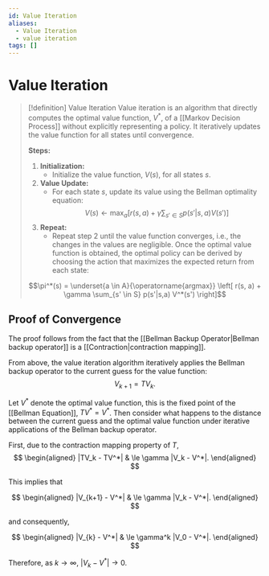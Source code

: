 ```yaml
---
id: Value Iteration
aliases:
  - Value Iteration
  - value iteration
tags: []
---
```


# Value Iteration

> [!definition] Value Iteration
> Value iteration is an algorithm that directly computes the
> optimal value function, $V^*$, of a [[Markov Decision Process]]
> without explicitly representing a policy. It iteratively
> updates the value function for all states until convergence. 
> 
> **Steps:**
> 1. **Initialization:**
>    - Initialize the value function, $V(s)$, for all states $s$.
> 2. **Value Update:**
>    - For each state $s$, update its value using the Bellman optimality equation:
>      $$V(s) \leftarrow \max_a \left[ r(s, a) + \gamma \sum_{s' \in S} p(s'|s,a) V(s') \right]$$
> 3. **Repeat:**
>    - Repeat step 2 until the value function converges, i.e., the changes in the values are negligible.
> Once the optimal value function is obtained, the optimal policy can be derived by choosing the action that maximizes the expected return from each state:
> 
> $$\pi^*(s) = \underset{a \in A}{\operatorname{argmax}} \left[ r(s, a) + \gamma \sum_{s' \in S} p(s'|s,a) V^*(s') \right]$$

## Proof of Convergence

The proof follows from the fact that the [[Bellman Backup Operator|Bellman backup operator]]
is a [[Contraction|contraction mapping]].

From above, the value iteration algorithm iteratively applies the Bellman
backup operator to the current guess for the value function:
$$
V_{k+1} = TV_{k}.
$$

Let $V^*$ denote the optimal value function, this is the fixed point of the
[[Bellman Equation]], $TV^* = V^*$.
Then consider what happens to the distance between the current guess and the
optimal value function under iterative applications of the Bellman backup
operator.

First, due to the contraction mapping property of $T$,
$$
\begin{aligned}
|TV_k - TV^*| & \le \gamma |V_k - V^*|.
\end{aligned}
$$

This implies that

$$
\begin{aligned}
|V_{k+1} - V^*| & \le \gamma |V_k - V^*|.
\end{aligned}
$$

and consequently,

$$
\begin{aligned}
|V_{k} - V^*| & \le \gamma^k |V_0 - V^*|.
\end{aligned}
$$

Therefore, as $k \rightarrow \infty$, $|V_{k} - V^*| \rightarrow 0$.
